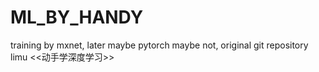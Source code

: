 # ML_BY_HANDY

training by  mxnet, later maybe pytorch maybe not, original git repository limu <<动手学深度学习>>
